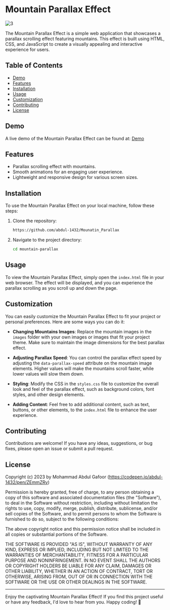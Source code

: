 # Mountain Parallax Effect

![3](https://github.com/abdul-1432/Mounatin_Parallax/assets/124916666/aec2bd2a-a35f-40bf-bec0-9ad543a7d261)

The Mountain Parallax Effect is a simple web application that showcases a parallax scrolling effect featuring mountains. This effect is built using HTML, CSS, and JavaScript to create a visually appealing and interactive experience for users.

## Table of Contents

- [Demo](#demo)
- [Features](#features)
- [Installation](#installation)
- [Usage](#usage)
- [Customization](#customization)
- [Contributing](#contributing)
- [License](#license)

## Demo

A live demo of the Mountain Parallax Effect can be found at: [Demo](https://codepen.io/abdul-1432/pen/ZEmmZRv)

## Features

- Parallax scrolling effect with mountains.
- Smooth animations for an engaging user experience.
- Lightweight and responsive design for various screen sizes.

## Installation

To use the Mountain Parallax Effect on your local machine, follow these steps:

1. Clone the repository:

   ```bash
   https://github.com/abdul-1432/Mounatin_Parallax
   ```

2. Navigate to the project directory:

   ```bash
   cd mountain-parallax
   ```

## Usage

To view the Mountain Parallax Effect, simply open the `index.html` file in your web browser. The effect will be displayed, and you can experience the parallax scrolling as you scroll up and down the page.

## Customization

You can easily customize the Mountain Parallax Effect to fit your project or personal preferences. Here are some ways you can do it:

- **Changing Mountains Images**: Replace the mountain images in the `images` folder with your own images or images that fit your project theme. Make sure to maintain the image dimensions for the best parallax effect.

- **Adjusting Parallax Speed**: You can control the parallax effect speed by adjusting the `data-parallax-speed` attribute on the mountain image elements. Higher values will make the mountains scroll faster, while lower values will slow them down.

- **Styling**: Modify the CSS in the `styles.css` file to customize the overall look and feel of the parallax effect, such as background colors, font styles, and other design elements.

- **Adding Content**: Feel free to add additional content, such as text, buttons, or other elements, to the `index.html` file to enhance the user experience.

## Contributing

Contributions are welcome! If you have any ideas, suggestions, or bug fixes, please open an issue or submit a pull request.

## License

Copyright (c) 2023 by Mohammad Abdul Gafoor (https://codepen.io/abdul-1432/pen/ZEmmZRv)

Permission is hereby granted, free of charge, to any person obtaining a copy of this software and associated documentation files (the "Software"), to deal in the Software without restriction, including without limitation the rights to use, copy, modify, merge, publish, distribute, sublicense, and/or sell copies of the Software, and to permit persons to whom the Software is furnished to do so, subject to the following conditions:

The above copyright notice and this permission notice shall be included in all copies or substantial portions of the Software.

THE SOFTWARE IS PROVIDED "AS IS", WITHOUT WARRANTY OF ANY KIND, EXPRESS OR IMPLIED, INCLUDING BUT NOT LIMITED TO THE WARRANTIES OF MERCHANTABILITY, FITNESS FOR A PARTICULAR PURPOSE AND NONINFRINGEMENT. IN NO EVENT SHALL THE AUTHORS OR COPYRIGHT HOLDERS BE LIABLE FOR ANY CLAIM, DAMAGES OR OTHER LIABILITY, WHETHER IN AN ACTION OF CONTRACT, TORT OR OTHERWISE, ARISING FROM, OUT OF OR IN CONNECTION WITH THE SOFTWARE OR THE USE OR OTHER DEALINGS IN THE SOFTWARE.


---

Enjoy the captivating Mountain Parallax Effect! If you find this project useful or have any feedback, I'd love to hear from you. Happy coding! 🚀
